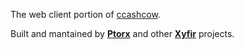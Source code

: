 The web client portion of [ccashcow](https://github.com/xyfir/ccashcow).

Built and mantained by **[Ptorx](https://ptorx.com)** and other **[Xyfir](https://www.xyfir.com)** projects.
